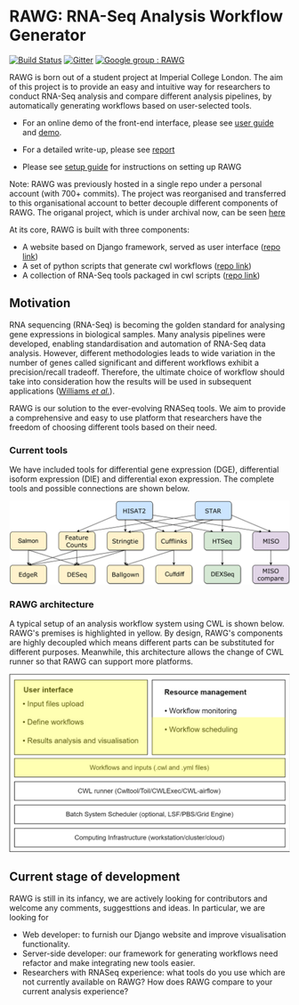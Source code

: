 # RAWG: RNA-Seq Analysis Workflow Generator

[![Build Status](https://travis-ci.com/rawgene/cwl.svg?branch=master)](https://travis-ci.com/rawgene/cwl)
[![Gitter](https://badges.gitter.im/rawgene/rawg.svg)](https://gitter.im/rawgene/rawg?utm_source=badge&utm_medium=badge&utm_campaign=pr-badge)
[![Google group : RAWG](https://img.shields.io/badge/Google%20Group-RAWG-blue.svg)](https://groups.google.com/forum/#!forum/rawgene)

RAWG is born out of a student project at Imperial College London. The aim of this project is to provide an easy and intuitive way for researchers to conduct RNA-Seq analysis and compare different analysis pipelines, by automatically generating workflows based on user-selected tools.

- For an online demo of the front-end interface, please see [user guide](/doc/userguide.md) and [demo](http://rawg.tony.tc).

- For a detailed write-up, please see [report](https://github.com/rawgene/rawg/blob/master/doc/RNASeq_report_CC.pdf)

- Please see [setup guide](doc/setupguide.md) for instructions on setting up RAWG

Note: RAWG was previously hosted in a single repo under a personal account (with 700+ commits). The project was reorganised and transferred to this organisational account to better decouple different components of RAWG. The origanal project, which is under archival now, can be seen [here](https://github.com/tonyyzy/RNASeq/)

At its core, RAWG is built with three components:

- A website based on Django framework, served as user interface ([repo link](https://github.com/rawgene/webportal))
- A set of python scripts that generate cwl workflows ([repo link](https://github.com/rawgene/flowgen))
- A collection of RNA-Seq tools packaged in cwl scripts ([repo link](https://github.com/rawgene/cwl))

## Motivation

RNA sequencing (RNA-Seq) is becoming the golden standard for analysing gene expressions in biological samples. Many analysis pipelines were developed, enabling standardisation and automation of RNA-Seq data analysis. However, different methodologies leads to wide variation in the number of genes called significant and different workflows exhibit a precision/recall tradeoff. Therefore, the ultimate choice of workflow should take into consideration how the results will be used in subsequent applications ([Williams *et al.*](https://bmcbioinformatics.biomedcentral.com/articles/10.1186/s12859-016-1457-z)).  

RAWG is our solution to the ever-evolving RNASeq tools. We aim to provide a comprehensive and easy to use platform that researchers have the freedom of choosing different tools based on their need.

### Current tools

We have included tools for differential gene expression (DGE), differential isoform expression (DIE) and differential exon expression. The complete tools and possible connections are shown below.

![tools](doc/pipelines.png)

### RAWG architecture

A typical setup of an analysis workflow system using CWL is shown below. RAWG's premises is highlighted in yellow. By design, RAWG's components are highly decoupled which means different parts can be substituted for different purposes. Meanwhile, this architecture allows the change of CWL runner so that RAWG can support more platforms.

![architecture](doc/architecture.png)

## Current stage of development

RAWG is still in its infancy, we are actively looking for contributors and welcome any comments, suggesttions and ideas. In particular, we are looking for

- Web developer: to furnish our Django website and improve visualisation functionality.
- Server-side developer: our framework for generating workflows need refactor and make integrating new tools easier.
- Researchers with RNASeq experience: what tools do you use which are not currently available on RAWG? How does RAWG compare to your current analysis experience?
